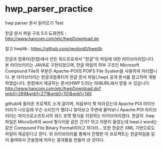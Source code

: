 # hwp_parser_practice
hwp parser 문서 읽어오기 Test

한글 문서 파일 구조 5.0 됴큐먼트 : http://www.hancom.com/etc/hwpDownload.do 

참고 hwplib : https://github.com/neolord0/hwplib

한글과 컴퓨터(한컴)에서 만든 워드프로세서 "한글"의 파일에 대한 라이브러리입니다.
본 라이브러리는 JAVA로 구현되었으며, 한글 파일의 하부 구조인 Microsoft Compound File의 부분은 Apache-POI의 POIFS File System을 사용하여 처리합니다. 본 라이브러리는 한글과컴퓨터의 한글 문서 파일(.hwp) 공개 문서를 참고하여 개발하였습니다. 한컴에서 제공하는 문서(HWP 5.0)는 아래URL에서 받을 수 있습니다.
http://www.hancom.com/etc/hwpDownload.do?gnb0=269&gnb1=271&gnb0=101&gnb1=140

github에 올라온 프로젝트 소개 글이며, 처음부터 쭉 따라갔는데 Apache POI 라이브러리가 나오길래 
무슨 소리인가 했더니 찾아보고 주변에 물어보니 Apache POI 라이브러리는
마이크로소프트사의 워드 포맷 형식을 지원하는 라이브러리였다.
한글의 .hwp파일은 MicroSoft의 word 형식이랑 같은 건가? 하고 의문이 들었는데
hwp나 word는 같은 Compound File Binary Format이라고 하더라... 
또한 한글은 XML 기반으로도 파일이 제공된다고 한다.
위 라이브러리를 통해서 진행한 이 프로젝트는 한글파일을 읽어 들여와서 콘솔창에 띄우는 결과물을 만들어 낸 것이다.
